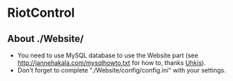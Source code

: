 RiotControl
===========



About ./Website/
----------------

* You need to use MySQL database to use the Website part (see http://jannehakala.com/mysqlhowto.txt for how to, thanks [Uhkis](https://github.com/Uhkis)).
* Don't forget to complete "./Website/config/config.ini" with your settings.